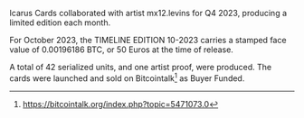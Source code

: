 Icarus Cards collaborated with artist mx12.levins for Q4 2023, producing a limited edition each month.

For October 2023, the TIMELINE EDITION 10-2023 carries a stamped face value of 0.00196186 BTC, or 50 Euros at the time of release.

A total of 42 serialized units, and one artist proof, were produced. The cards were launched and sold on Bitcointalk[^1] as Buyer Funded.

[^1]: https://bitcointalk.org/index.php?topic=5471073.0
